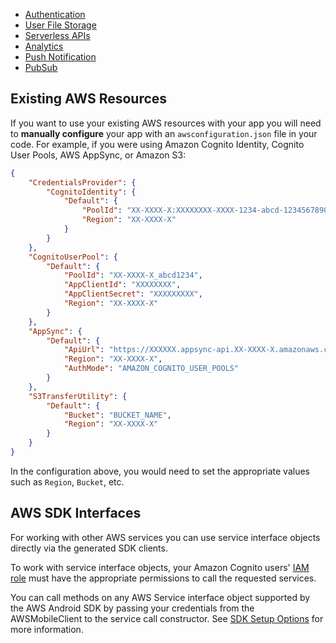 - [Authentication](~/sdk/auth/how-it-works.md)
- [User File Storage](~/sdk/storage/getting-started.md)
- [Serverless APIs](~/sdk/api/graphql.md)
- [Analytics](~/sdk/analytics/getting-started.md)
- [Push Notification](~/sdk/push-notifications/getting-started.md)
- [PubSub](~/sdk/pubsub/getting-started.md)

## Existing AWS Resources

If you want to use your existing AWS resources with your app you will need to **manually configure** your app with an `awsconfiguration.json` file in your code. For example, if you were using Amazon Cognito Identity, Cognito User Pools, AWS AppSync, or Amazon S3:

```json
{
    "CredentialsProvider": {
        "CognitoIdentity": {
            "Default": {
                "PoolId": "XX-XXXX-X:XXXXXXXX-XXXX-1234-abcd-1234567890ab",
                "Region": "XX-XXXX-X"
            }
        }
    },
    "CognitoUserPool": {
        "Default": {
            "PoolId": "XX-XXXX-X_abcd1234",
            "AppClientId": "XXXXXXXX",
            "AppClientSecret": "XXXXXXXXX",
            "Region": "XX-XXXX-X"
        }
    },
    "AppSync": {
        "Default": {
            "ApiUrl": "https://XXXXXX.appsync-api.XX-XXXX-X.amazonaws.com/graphql",
            "Region": "XX-XXXX-X",
            "AuthMode": "AMAZON_COGNITO_USER_POOLS"
        }
    },
    "S3TransferUtility": {
        "Default": {
            "Bucket": "BUCKET_NAME",
            "Region": "XX-XXXX-X"
        }
    }
}
```

In the configuration above, you would need to set the appropriate values such as `Region`, `Bucket`, etc.

## AWS SDK Interfaces

For working with other AWS services you can use service interface objects directly via the generated SDK clients. 

<amplify-callout>

To work with service interface objects, your Amazon Cognito users' [IAM role](https://docs.aws.amazon.com/cognito/latest/developerguide/iam-roles.html) must have the appropriate permissions to call the requested services.

</amplify-callout>

You can call methods on any AWS Service interface object supported by the AWS Android SDK by passing your credentials from the AWSMobileClient to the service call constructor. See [SDK Setup Options](~/sdk/configuration/setup-options.md) for more information.
